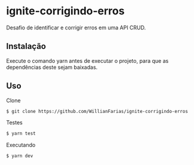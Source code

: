 # ignite-corrigindo-erros
Desafio de identificar e corrigir erros em uma API CRUD.

## Instalação

Execute o comando yarn antes de executar o projeto, para que as dependências deste sejam baixadas.

## Uso

Clone
```bash
$ git clone https://github.com/WillianFarias/ignite-corrigindo-erros
```

Testes
```bash
$ yarn test
```
Executando
```bash
$ yarn dev
```


